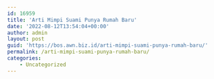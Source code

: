 ```yaml
---
id: 16959
title: 'Arti Mimpi Suami Punya Rumah Baru'
date: '2022-08-12T13:54:04+00:00'
author: admin
layout: post
guid: 'https://bos.awn.biz.id/arti-mimpi-suami-punya-rumah-baru/'
permalink: /arti-mimpi-suami-punya-rumah-baru/
categories:
    - Uncategorized
---
```



